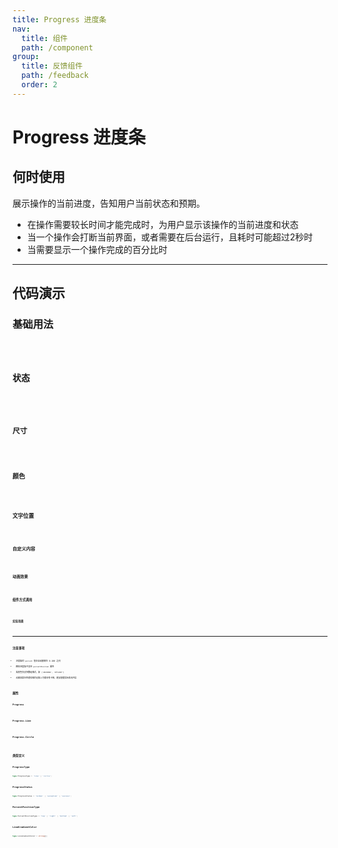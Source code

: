 ```yaml
---
title: Progress 进度条
nav:
  title: 组件
  path: /component
group:
  title: 反馈组件
  path: /feedback
  order: 2
---
```


# Progress 进度条

## 何时使用

展示操作的当前进度，告知用户当前状态和预期。

- 在操作需要较长时间才能完成时，为用户显示该操作的当前进度和状态
- 当一个操作会打断当前界面，或者需要在后台运行，且耗时可能超过2秒时
- 当需要显示一个操作完成的百分比时

---

## 代码演示

### 基础用法
<code src="./__fixtures__/basicUsage.tsx" />

### 状态
<code src="./__fixtures__/statusUsage.tsx" />

### 尺寸
<code src="./__fixtures__/sizeUsage.tsx" />

### 颜色
<code src="./__fixtures__/colorUsage.tsx" />

### 文字位置
<code src="./__fixtures__/positionUsage.tsx" />

### 自定义内容
<code src="./__fixtures__/customContentUsage.tsx" />

### 动画效果
<code src="./__fixtures__/animationUsage.tsx" />

### 组件方式调用
<code src="./__fixtures__/componentUsage.tsx" />

### 实际场景
<code src="./__fixtures__/scenarioUsage.tsx" />

---

## 注意事项

- 进度条的 `percent` 值会自动限制在 0-100 之间
- 圆形进度条不支持 `percentPosition` 属性
- 渐变色仅支持数组格式，如 `['#87d068', '#ffe58f']`
- 动画效果在性能较低的设备上可能会有卡顿，建议根据实际情况开启

## 属性

### Progress

<API hideTitle src="./Progress.tsx" />

### Progress.Line

<API hideTitle src="./Line.tsx" />

### Progress.Circle

<API hideTitle src="./Circle.tsx" />

## 类型定义

### ProgressType

```typescript
type ProgressType = 'line' | 'circle';
```

### ProgressStatus

```typescript
type ProgressStatus = 'normal' | 'exception' | 'success';
```

### PercentPositionType

```typescript
type PercentPositionType = 'top' | 'right' | 'bottom' | 'left';
```

### LineGradientColor

```typescript
type LineGradientColor = string[];
```
